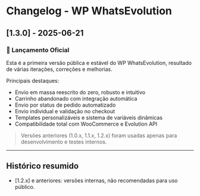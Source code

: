 # Changelog - WP WhatsEvolution

## [1.3.0] - 2025-06-21
### 🚀 Lançamento Oficial

Esta é a primeira versão pública e estável do WP WhatsEvolution, resultado de várias iterações, correções e melhorias.

Principais destaques:
- Envio em massa reescrito do zero, robusto e intuitivo
- Carrinho abandonado com integração automática
- Envio por status de pedido automatizado
- Envio individual e validação no checkout
- Templates personalizáveis e sistema de variáveis dinâmicas
- Compatibilidade total com WooCommerce e Evolution API

> Versões anteriores (1.0.x, 1.1.x, 1.2.x) foram usadas apenas para desenvolvimento e testes internos.

---

## Histórico resumido

- [1.2.x] e anteriores: versões internas, não recomendadas para uso público. 